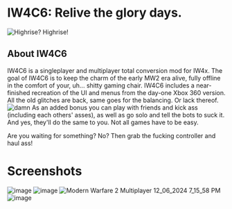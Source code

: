 # IW4C6: Relive the glory days.
![Highrise? Highrise!](https://github.com/CrazyCSIW6/iw4c6-raw/assets/51261276/506b1df9-da97-4c70-9230-ae23feab0e59)

## About IW4C6
IW4C6 is a singleplayer and multiplayer total conversion mod for IW4x.
The goal of IW4C6 is to keep the charm of the early MW2 era alive, fully offline in the comfort of your, uh... shitty gaming chair.
IW4C6 includes a near-finished recreation of the UI and menus from the day-one Xbox 360 version.
All the old glitches are back, same goes for the balancing. Or lack thereof.
![damn](https://github.com/CrazyCSIW6/iw4c6-raw/assets/51261276/c16cd57d-5931-4619-8477-26666ee586b8)
As an added bonus you can play with friends and kick ass (including each others' asses), as well as go solo and tell the bots to suck it. And yes, they'll do the same to you. Not all games have to be easy.

Are you waiting for something? No? Then grab the fucking controller and haul ass!

# Screenshots
![image](https://github.com/CrazyCSIW6/iw4c6/assets/51261276/bee9a165-8c70-4f16-9593-cf7752ecc895)
![image](https://github.com/CrazyCSIW6/iw4c6/assets/51261276/9be9776c-b293-4c84-a2fc-984a36a40207)
![Modern Warfare 2 Multiplayer 12_06_2024 7_15_58 PM](https://github.com/CrazyCSIW6/iw4c6/assets/51261276/1606dde4-c657-4f2f-a96c-36c73132963a)
![image](https://github.com/CrazyCSIW6/iw4c6/assets/51261276/98357b70-5e19-4e8e-84ae-d2b725eca5b0)
